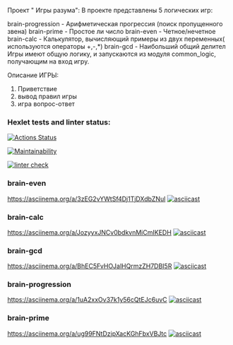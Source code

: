 
Проект " Игры разума": В проекте представлены 5 логических игр:

brain-progression - Арифметическая прогрессия (поиск пропущенного звена)
brain-prime - Простое ли число
brain-even - Четное/нечетное
brain-calc - Калькулятор, вычисляющий примеры из двух переменных( используются операторы +,-,*)
brain-gcd - Наибольший общий делител
Игры имеют общую логику, и запускаются из модуля common_logic, получающим на вход игру.

Описание ИГРЫ:
1. Приветствие
2. вывод правил игры
3. игра вопрос-ответ

### Hexlet tests and linter status:
[![Actions Status](https://github.com/genipay/python-project-lvl1/workflows/hexlet-check/badge.svg)](https://github.com/genipay/python-project-lvl1/actions)

[![Maintainability](https://api.codeclimate.com/v1/badges/a99a88d28ad37a79dbf6/maintainability)](https://codeclimate.com/github/codeclimate/codeclimate/maintainability)

[![linter check](https://github.com/genipay/python-project-lvl1/actions/workflows/hexlet-lint.yml/badge.svg)](https://github.com/genipay/python-project-lvl1/actions/workflows/hexlet-lint.yml)

### brain-even
https://asciinema.org/a/3zEG2vYWtSf4Dj1TjDXdbZNul
[![asciicast](https://asciinema.org/a/496796.svg)](https://asciinema.org/a/496796)

### brain-calc
https://asciinema.org/a/JozyyxJNCv0bdkvnMiCmIKEDH
[![asciicast](https://asciinema.org/a/JozyyxJNCv0bdkvnMiCmIKEDH.svg)](https://asciinema.org/a/JozyyxJNCv0bdkvnMiCmIKEDH)

### brain-gcd
https://asciinema.org/a/BhEC5FvHOJalHQrmzZH7DBI5R
[![asciicast](https://asciinema.org/a/BhEC5FvHOJalHQrmzZH7DBI5R.svg)](https://asciinema.org/a/BhEC5FvHOJalHQrmzZH7DBI5R)

### brain-progression
https://asciinema.org/a/1uA2xxOv37k1y56cQtEJc6uvC
[![asciicast](https://asciinema.org/a/507410.svg)](https://asciinema.org/a/507410)

### brain-prime
https://asciinema.org/a/ug99FNtDzjpXacKGhFbxVBJtc
[![asciicast](https://asciinema.org/a/507457.svg)](https://asciinema.org/a/507457)
